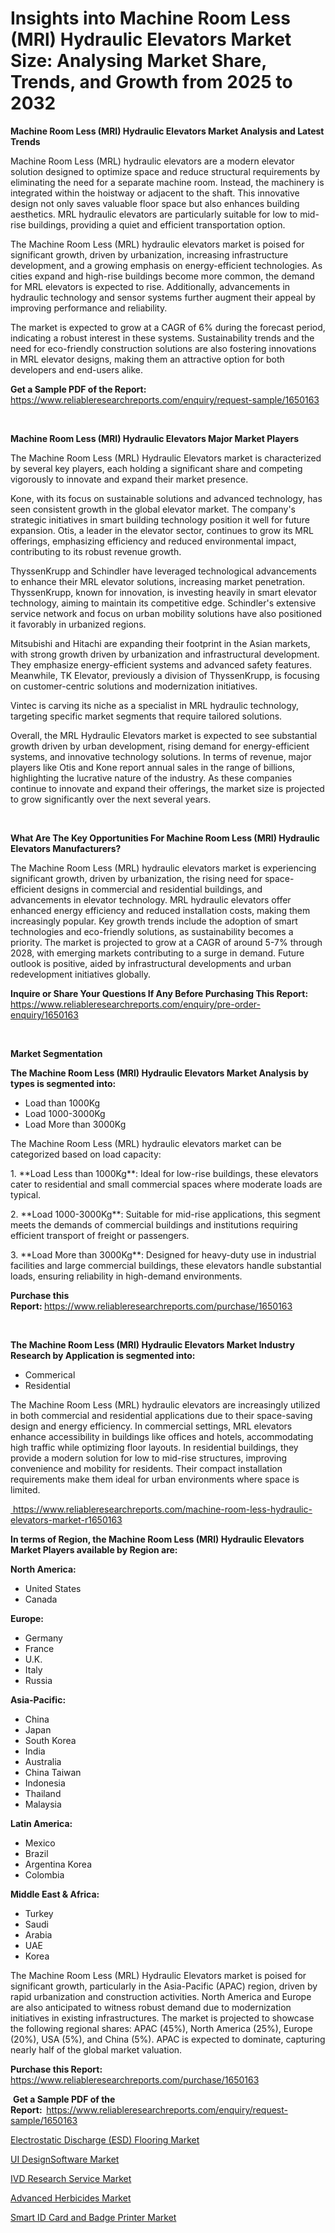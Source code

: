 <p><h1>Insights into Machine Room Less (MRl) Hydraulic Elevators Market Size: Analysing Market Share, Trends, and Growth from 2025 to 2032</h1></p><p><strong>Machine Room Less (MRl) Hydraulic Elevators Market Analysis and Latest Trends</strong></p>
<p><p>Machine Room Less (MRL) hydraulic elevators are a modern elevator solution designed to optimize space and reduce structural requirements by eliminating the need for a separate machine room. Instead, the machinery is integrated within the hoistway or adjacent to the shaft. This innovative design not only saves valuable floor space but also enhances building aesthetics. MRL hydraulic elevators are particularly suitable for low to mid-rise buildings, providing a quiet and efficient transportation option.</p><p>The Machine Room Less (MRL) hydraulic elevators market is poised for significant growth, driven by urbanization, increasing infrastructure development, and a growing emphasis on energy-efficient technologies. As cities expand and high-rise buildings become more common, the demand for MRL elevators is expected to rise. Additionally, advancements in hydraulic technology and sensor systems further augment their appeal by improving performance and reliability. </p><p>The market is expected to grow at a CAGR of 6% during the forecast period, indicating a robust interest in these systems. Sustainability trends and the need for eco-friendly construction solutions are also fostering innovations in MRL elevator designs, making them an attractive option for both developers and end-users alike.</p></p>
<p><strong>Get a Sample PDF of the Report:&nbsp;</strong> <a href="https://www.reliableresearchreports.com/enquiry/request-sample/1650163?utm_campaign=9&utm_medium=2&utm_source=Github&utm_content=ia&utm_term=23032025&utm_id=machine-room-less-mrl-hydraulic-elevators">https://www.reliableresearchreports.com/enquiry/request-sample/1650163</a></p>
<p>&nbsp;</p>
<p><strong>Machine Room Less (MRl) Hydraulic Elevators Major Market Players</strong></p>
<p><p>The Machine Room Less (MRL) Hydraulic Elevators market is characterized by several key players, each holding a significant share and competing vigorously to innovate and expand their market presence. </p><p>Kone, with its focus on sustainable solutions and advanced technology, has seen consistent growth in the global elevator market. The company's strategic initiatives in smart building technology position it well for future expansion. Otis, a leader in the elevator sector, continues to grow its MRL offerings, emphasizing efficiency and reduced environmental impact, contributing to its robust revenue growth.</p><p>ThyssenKrupp and Schindler have leveraged technological advancements to enhance their MRL elevator solutions, increasing market penetration. ThyssenKrupp, known for innovation, is investing heavily in smart elevator technology, aiming to maintain its competitive edge. Schindler's extensive service network and focus on urban mobility solutions have also positioned it favorably in urbanized regions.</p><p>Mitsubishi and Hitachi are expanding their footprint in the Asian markets, with strong growth driven by urbanization and infrastructural development. They emphasize energy-efficient systems and advanced safety features. Meanwhile, TK Elevator, previously a division of ThyssenKrupp, is focusing on customer-centric solutions and modernization initiatives.</p><p>Vintec is carving its niche as a specialist in MRL hydraulic technology, targeting specific market segments that require tailored solutions.</p><p>Overall, the MRL Hydraulic Elevators market is expected to see substantial growth driven by urban development, rising demand for energy-efficient systems, and innovative technology solutions. In terms of revenue, major players like Otis and Kone report annual sales in the range of billions, highlighting the lucrative nature of the industry. As these companies continue to innovate and expand their offerings, the market size is projected to grow significantly over the next several years.</p></p>
<p>&nbsp;</p>
<p><strong>What Are The Key Opportunities For Machine Room Less (MRl) Hydraulic Elevators Manufacturers?</strong></p>
<p><p>The Machine Room Less (MRL) hydraulic elevators market is experiencing significant growth, driven by urbanization, the rising need for space-efficient designs in commercial and residential buildings, and advancements in elevator technology. MRL hydraulic elevators offer enhanced energy efficiency and reduced installation costs, making them increasingly popular. Key growth trends include the adoption of smart technologies and eco-friendly solutions, as sustainability becomes a priority. The market is projected to grow at a CAGR of around 5-7% through 2028, with emerging markets contributing to a surge in demand. Future outlook is positive, aided by infrastructural developments and urban redevelopment initiatives globally.</p></p>
<p><strong>Inquire or Share Your Questions If Any Before Purchasing This Report:</strong> <a href="https://www.reliableresearchreports.com/enquiry/pre-order-enquiry/1650163?utm_campaign=9&utm_medium=2&utm_source=Github&utm_content=ia&utm_term=23032025&utm_id=machine-room-less-mrl-hydraulic-elevators">https://www.reliableresearchreports.com/enquiry/pre-order-enquiry/1650163</a></p>
<p>&nbsp;</p>
<p><strong>Market Segmentation</strong></p>
<p><strong>The Machine Room Less (MRl) Hydraulic Elevators Market Analysis by types is segmented into:</strong></p>
<p><ul><li>Load than 1000Kg</li><li>Load 1000-3000Kg</li><li>Load More than 3000Kg</li></ul></p>
<p><p>The Machine Room Less (MRL) hydraulic elevators market can be categorized based on load capacity: </p><p>1. **Load Less than 1000Kg**: Ideal for low-rise buildings, these elevators cater to residential and small commercial spaces where moderate loads are typical.</p><p>2. **Load 1000-3000Kg**: Suitable for mid-rise applications, this segment meets the demands of commercial buildings and institutions requiring efficient transport of freight or passengers.</p><p>3. **Load More than 3000Kg**: Designed for heavy-duty use in industrial facilities and large commercial buildings, these elevators handle substantial loads, ensuring reliability in high-demand environments.</p></p>
<p><strong>Purchase this Report:&nbsp;</strong><a href="https://www.reliableresearchreports.com/purchase/1650163?utm_campaign=9&utm_medium=2&utm_source=Github&utm_content=ia&utm_term=23032025&utm_id=machine-room-less-mrl-hydraulic-elevators">https://www.reliableresearchreports.com/purchase/1650163</a></p>
<p>&nbsp;</p>
<p><strong>The Machine Room Less (MRl) Hydraulic Elevators Market Industry Research by Application is segmented into:</strong></p>
<p><ul><li>Commerical</li><li>Residential</li></ul></p>
<p><p>The Machine Room Less (MRL) hydraulic elevators are increasingly utilized in both commercial and residential applications due to their space-saving design and energy efficiency. In commercial settings, MRL elevators enhance accessibility in buildings like offices and hotels, accommodating high traffic while optimizing floor layouts. In residential buildings, they provide a modern solution for low to mid-rise structures, improving convenience and mobility for residents. Their compact installation requirements make them ideal for urban environments where space is limited.</p></p>
<p><a href="https://www.reliableresearchreports.com/machine-room-less-hydraulic-elevators-market-r1650163?utm_campaign=9&utm_medium=2&utm_source=Github&utm_content=ia&utm_term=23032025&utm_id=machine-room-less-mrl-hydraulic-elevators">&nbsp;https://www.reliableresearchreports.com/machine-room-less-hydraulic-elevators-market-r1650163</a></p>
<p><strong>In terms of Region, the Machine Room Less (MRl) Hydraulic Elevators Market Players available by Region are:</strong></p>
<p>
    <p> <strong> North America: </strong>
        <ul>
            <li>United States</li>
            <li>Canada</li>
        </ul>
        </p> 
    <p> <strong> Europe: </strong>
        <ul>
            <li>Germany</li>
            <li>France</li>
            <li>U.K.</li>
            <li>Italy</li>
            <li>Russia</li>
        </ul>
        </p> 
    <p> <strong> Asia-Pacific: </strong>
        <ul>
            <li>China</li>
            <li>Japan</li>
            <li>South Korea</li>
            <li>India</li>
            <li>Australia</li>
            <li>China Taiwan</li>
            <li>Indonesia</li>
            <li>Thailand</li>
            <li>Malaysia</li>
        </ul>
        </p> 
    <p> <strong> Latin America: </strong>
        <ul>
            <li>Mexico</li>
            <li>Brazil</li>
            <li>Argentina Korea</li>
            <li>Colombia</li>
        </ul>
        </p> 
    <p> <strong> Middle East & Africa: </strong>
        <ul>
            <li>Turkey</li>
            <li>Saudi</li>
            <li>Arabia</li>
            <li>UAE</li>
            <li>Korea</li>
        </ul>
    </p>
    </p>
<p><p>The Machine Room Less (MRL) Hydraulic Elevators market is poised for significant growth, particularly in the Asia-Pacific (APAC) region, driven by rapid urbanization and construction activities. North America and Europe are also anticipated to witness robust demand due to modernization initiatives in existing infrastructures. The market is projected to showcase the following regional shares: APAC (45%), North America (25%), Europe (20%), USA (5%), and China (5%). APAC is expected to dominate, capturing nearly half of the global market valuation.</p></p>
<p><strong>Purchase this Report: </strong><a href="https://www.reliableresearchreports.com/purchase/1650163?utm_campaign=9&utm_medium=2&utm_source=Github&utm_content=ia&utm_term=23032025&utm_id=machine-room-less-mrl-hydraulic-elevators">https://www.reliableresearchreports.com/purchase/1650163</a></p>
<p>&nbsp;<strong>Get a Sample PDF of the Report:&nbsp;&nbsp;</strong><a href="https://www.reliableresearchreports.com/enquiry/request-sample/1650163?utm_campaign=9&utm_medium=2&utm_source=Github&utm_content=ia&utm_term=23032025&utm_id=machine-room-less-mrl-hydraulic-elevators">https://www.reliableresearchreports.com/enquiry/request-sample/1650163</a></p>
<p><strong></strong></p>
<p><p><a href="https://github.com/ghimergela93/Market-Research-Report-List-1/blob/main/electrostatic-discharge-esd-flooring-market.md?utm_campaign=9&utm_medium=2&utm_source=Github&utm_content=ia&utm_term=23032025&utm_id=machine-room-less-mrl-hydraulic-elevators">Electrostatic Discharge (ESD) Flooring Market</a></p><p><a href="https://github.com/dovbusmrking/Market-Research-Report-List-1/blob/main/ui-designsoftware-market.md?utm_campaign=9&utm_medium=2&utm_source=Github&utm_content=ia&utm_term=23032025&utm_id=machine-room-less-mrl-hydraulic-elevators">UI DesignSoftware Market</a></p><p><a href="https://github.com/ogbadujonito22/Market-Research-Report-List-1/blob/main/ivd-research-service-market.md?utm_campaign=9&utm_medium=2&utm_source=Github&utm_content=ia&utm_term=23032025&utm_id=machine-room-less-mrl-hydraulic-elevators">IVD Research Service Market</a></p><p><a href="https://github.com/azetehhasle/Market-Research-Report-List-1/blob/main/advanced-herbicides-market.md?utm_campaign=9&utm_medium=2&utm_source=Github&utm_content=ia&utm_term=23032025&utm_id=machine-room-less-mrl-hydraulic-elevators">Advanced Herbicides Market</a></p><p><a href="https://github.com/knipsfilip8f/Market-Research-Report-List-1/blob/main/smart-id-card-and-badge-printer-market.md?utm_campaign=9&utm_medium=2&utm_source=Github&utm_content=ia&utm_term=23032025&utm_id=machine-room-less-mrl-hydraulic-elevators">Smart ID Card and Badge Printer Market</a></p></p>